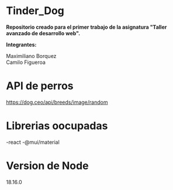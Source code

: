 # Tinder_Dog

<b>Repositorio creado para el primer trabajo de la asignatura "Taller avanzado de desarrollo web".</b>

<b>Integrantes:</b>

Maximiliano Borquez 
<br>
Camilo Figueroa

# API de perros
https://dog.ceo/api/breeds/image/random

# Librerias oocupadas

-react
-@mui/material

# Version de Node
18.16.0
